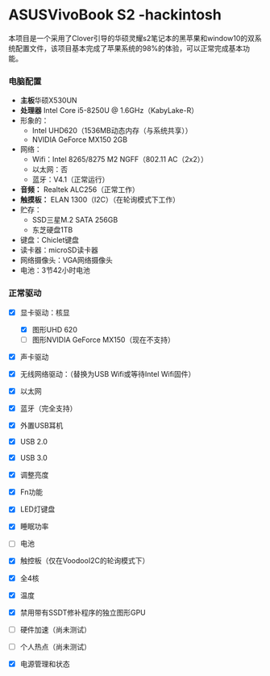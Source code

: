 # ASUSVivoBook S2 -hackintosh

​		本项目是一个采用了Clover引导的华硕灵耀s2笔记本的黑苹果和window10的双系统配置文件，该项目基本完成了苹果系统的98%的体验，可以正常完成基本功能。

### 电脑配置

- **主板**华硕X530UN
- **处理器** Intel Core i5-8250U @ 1.6GHz（KabyLake-R）
- 形象的：
	- Intel UHD620（1536MB动态内存（与系统共享））
	- NVIDIA GeForce MX150 2GB
- 网络：
	- Wifi：Intel 8265/8275 M2 NGFF（802.11 AC（2x2））
	- 以太网：否
	- 蓝牙：V4.1（正常运行）
- **音频：** Realtek ALC256（正常工作）
- **触摸板：** ELAN 1300（I2C）（在轮询模式下工作）
- 贮存：
	- SSD三星M.2 SATA 256GB
	- 东芝硬盘1TB
- 键盘：Chiclet键盘
- 读卡器：microSD读卡器
- 网络摄像头：VGA网络摄像头
- 电池：3节42小时电池

### 正常驱动

- [x] 显卡驱动：核显

	- [x] 图形UHD 620
	- [ ]  图形NVIDIA GeForce MX150（现在不支持）

- [x] 声卡驱动

- [x] 无线网络驱动：（替换为USB Wifi或等待Intel Wifi固件）

- [x] 以太网

- [x]  蓝牙（完全支持）

- [x]  外置USB耳机

- [x] USB 2.0

- [x]  USB 3.0

- [x]  调整亮度

- [x]  Fn功能

- [x]  LED灯键盘

- [x] 睡眠功率

- [ ]  电池

- [x]  触控板（仅在VoodooI2C的轮询模式下）

- [x]  全4核

- [x]  温度

- [x]  禁用带有SSDT修补程序的独立图形GPU

- [ ]  硬件加速（尚未测试）

- [ ]  个人热点（尚未测试）

- [x]  电源管理和状态

	

